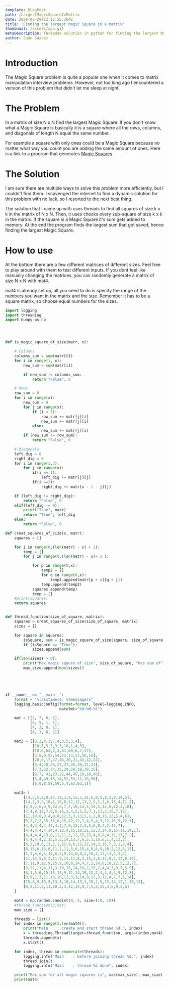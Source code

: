 ```yaml
---
template: BlogPost
path: /LargestMagicSquareInMatrix
date: 2020-08-29T12:12:25.364Z
title: 'Finding the largest Magic Square in a matrix'
thumbnail: /assets/cpu.gif
metaDescription: Threaded solution in python for finding the largest Magic Square in a matrix.
author: Juan Suarez
---
```


# Introduction

The Magic Square problem is quite a popular one when it comes to matrix manipulation interview problems. However, not too long ago I encountered a version of this problem that didn't let me sleep at night. 

# The Problem

In a matrix of size N x N find the largest Magic Square. If you don't know what a Magic Square is basically it is a square where all the rows, columns, and diagonals of length N equal the same number. 

For example a square with only ones could be a Magic Square because no matter what way you count you are adding the same amount of ones. Here is a link to a program that generates [Magic Squares](https://www.dcode.fr/magic-square)

# The Solution

I am sure there are multiple ways to solve this problem more efficiently, but I couldn't find them. I scavenged the internet to find a dynamic solution for this problem with no luck, so I resorted to the next best thing. 

The solution that I came up with uses threads to find all squares of size k x k in the matrix of N x N. Then, it uses checks every sub-square of size k x k in the matrix. If the square is a Magic Square it's sum gets added to memory. At the end the program finds the largest sum that got saved, hence finding the largest Magic Square. 

# How to use 

At the bottom there are a few different matrices of different sizes. Feel free to play around with them to test different inputs. If you dont feel like manually changing the matrices, you can randomly generate a matrix of size N x N with mat4. 

mat4 is already set up, all you need to do is specify the range of the numbers you want in the matrix and the size. Remember it has to be a square matrix, so choose equal numbers for the sizes. 

```python
import logging
import threading
import numpy as np




def is_magic_square_of_size(matr, x):

    # Columns
    columns_sum = sum(matr[0])
    for i in range(1, x):
        new_sum = sum(matr[i])

        if new_sum != columns_sum:
            return "False", 0

    # Rows
    row_sum = 0
    for i in range(x):
        new_sum = 0
        for j in range(x):
            if (i < 1):
                row_sum += matr[j][i]
                new_sum += matr[j][i]
            else:
                new_sum += matr[j][i]
        if (new_sum != row_sum):
            return "False", 0

    # Diagonals
    left_dig = 0
    right_dig = 0
    for i in range(1,3):
        for j in range(x):
            if(i == 1):
                left_dig += matr[j][j]
            if(i ==2):
                right_dig += matr[x - 1 - j][j]

    if (left_dig != right_dig):
        return "False", 0
    elif(left_dig != 0):
        print("True", matr)
        return "True", left_dig
    else:
        return "False", 0

def creat_squares_of_size(x, matr):
    squares = []

    for i in range(0,(len(matr) - x) + 1):
        temp = []
        for j in range(0,(len(matr) - x)+ 1 ):

            for p in range(0,x):
                temp2 = []
                for q in range(0,x):
                    temp2.append(matr[p + i][q + j])
                temp.append(temp2)
            squares.append(temp)
            temp = []
    #print(squares)
    return squares


def thread_function(size_of_square, matrix):
    squares = creat_squares_of_size(size_of_square, matrix)
    sizes = []

    for square in squares:
        isSquare, sum = is_magic_square_of_size(square, size_of_square)
        if (isSquare == "True"):
            sizes.append(sum)

    if(len(sizes) > 0):
        print("Max magic sqaure of size", size_of_square, "has sum of", max(sizes))
        max_size.append(max(sizes))





if __name__ == "__main__":
    format = "%(asctime)s: %(message)s"
    logging.basicConfig(format=format, level=logging.INFO,
                        datefmt="%H:%M:%S")

    mat = [[2, 7, 6, 1],
           [9, 5, 1, 1],
           [4, 3, 8, 1],
           [4, 3, 8, 1]]

    mat2 = [[8,2,4,3,7,4,3,5,3,4],
            [10,7,5,5,9,3,10,1,4,5],
            [10,6,64,2,3,61,60,6,7,57],
            [3,8,9,55,54,12,13,51,50,16],
            [20,5,17,47,46,20,21,43,42,24],
            [9,4,40,26,27,37,36,30,31,33],
            [7,3,32,34,35,29,28,38,39,25],
            [9,7, 41,23,22,44,45,19,18,48],
            [6,4,49,15,14,52,53,11,10,56],
            [6,9,8,58,59,5,4,62,63,1]]

    mat3= [
        [14,5,5,8,8,14,11,3,8,15,2,11,6,8,5,8,2,9,14,5],
        [14,3,3,5,10,1,15,8,12,12,13,2,5,1,3,6,13,4,11,2],
        [4,9,1,6,9,9,12,2,7,7,10,14,5,14,5,12,8,12,3,10],
        [7,4,8,12,7,9,5,15,2,4,5,5,5,7,1,11,2,15,7,12],
        [11,10,8,8,4,9,8,12,5,3,13,5,1,1,8,15,13,5,4,6],
        [5,2,7,2,15,15,6,15,12,12,7,4,5,4,3,12,11,9,12,5],
        [4,4,4,4,4,14,4,2,7,9,12,2,5,5,6,8,4,2,11,7],
        [4,4,4,4,4,14,4,12,4,15,10,11,12,3,14,8,15,11,14,1],
        [4,4,4,4,13,8,11,11,1,11,15,15,4,8,8,4,11,13,7,2],
        [4,4,4,4,2,15,5,5,14,13,7,6,5,1,15,6,1,4,13,2],
        [6,2,10,6,13,1,1,12,9,6,12,12,14,3,15,7,3,1,2,4],
        [8,13,6,13,8,11,2,11,3,6,15,4,8,6,9,10,2,12,8,15],
        [1,3,4,6,6,14,6,3,9,14,6,8,2,10,2,12,13,2,3,4],
        [11,13,5,8,3,11,9,13,11,8,3,15,3,6,12,8,7,13,8,11],
        [7,11,9,12,9,15,9,10,8,14,4,7,2,14,6,10,12,5,12,7],
        [3,12,11,4,11,3,10,15,14,10,2,15,2,4,4,3,9,7,5,5],
        [8,1,5,6,15,15,13,9,12,14,10,12,2,4,4,4,4,9,12,3],
        [3,9,1,3,11,13,10,12,3,3,14,9,12,3,12,4,7,3,1,14],
        [15,8,9,13,5,13,3,10,14,13,1,15,1,5,13,14,12,1,10,13],
        [9,2,11,2,11,10,2,3,12,14,9,7,5,5,15,3,6,9,3,6]
    ]

    mat4 = np.random.randint(0, 5, size=(10, 10))
    #thread_function(3,mat)
    max_size = []

    threads = list()
    for index in range(2,len(mat4)):
        print("Main    : create and start thread %d.", index)
        x = threading.Thread(target=thread_function, args=(index,mat4))
        threads.append(x)
        x.start()

    for index, thread in enumerate(threads):
        logging.info("Main    : before joining thread %d.", index)
        thread.join()
        logging.info("Main    : thread %d done", index)

    print("Max sum for all magic sqaures is", max(max_size), max_size)
    print(mat4)
```